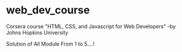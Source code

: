 # web_dev_course

Corsera course "HTML, CSS, and Javascript for Web Developers" -by Johns Hopkins University

Solution of All Module From 1 to 5....!
